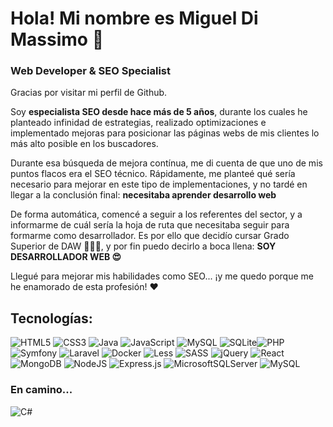# Hola! Mi nombre es Miguel Di Massimo 🖖

### Web Developer & SEO Specialist

Gracias por visitar mi perfil de Github. 

Soy **especialista SEO desde hace más de 5 años**, durante los cuales he planteado infinidad de estrategias, realizado optimizaciones e implementado mejoras para posicionar las páginas webs de mis clientes lo más alto posible en los buscadores.

Durante esa búsqueda de mejora contínua, me di cuenta de que uno de mis puntos flacos era el SEO técnico. Rápidamente, me planteé qué sería necesario para mejorar en este tipo de implementaciones, y no tardé en llegar a la conclusión final: **necesitaba aprender desarrollo web** 

De forma automática, comencé a seguir a los referentes del sector, y a informarme de cuál sería la hoja de ruta que necesitaba seguir para formarme como desarrollador. Es por ello que decidío cursar Grado Superior de DAW 👨🏽‍💻, y por fin puedo decirlo a boca llena: **SOY DESARROLLADOR WEB 😍**

Llegué para mejorar mis habilidades como SEO... ¡y me quedo porque me he enamorado de esta profesión! ❤

## Tecnologías:

![HTML5](https://img.shields.io/badge/html5-%23E34F26.svg?style=for-the-badge&logo=html5&logoColor=white) ![CSS3](https://img.shields.io/badge/css3-%231572B6.svg?style=for-the-badge&logo=css3&logoColor=white) ![Java](https://img.shields.io/badge/java-%23ED8B00.svg?style=for-the-badge&logo=java&logoColor=white) ![JavaScript](https://img.shields.io/badge/javascript-%23323330.svg?style=for-the-badge&logo=javascript&logoColor=%23F7DF1E) ![MySQL](https://img.shields.io/badge/mysql-%2300f.svg?style=for-the-badge&logo=mysql&logoColor=white) ![SQLite](https://img.shields.io/badge/sqlite-%2307405e.svg?style=for-the-badge&logo=sqlite&logoColor=white)![PHP](https://img.shields.io/badge/php-%23777BB4.svg?style=for-the-badge&logo=php&logoColor=white) ![Symfony](https://img.shields.io/badge/symfony-%23000000.svg?style=for-the-badge&logo=symfony&logoColor=white) ![Laravel](https://img.shields.io/badge/laravel-%23FF2D20.svg?style=for-the-badge&logo=laravel&logoColor=white) ![Docker](https://img.shields.io/badge/docker-%230db7ed.svg?style=for-the-badge&logo=docker&logoColor=white) ![Less](https://img.shields.io/badge/less-2B4C80?style=for-the-badge&logo=less&logoColor=white) ![SASS](https://img.shields.io/badge/SASS-hotpink.svg?style=for-the-badge&logo=SASS&logoColor=white) ![jQuery](https://img.shields.io/badge/jquery-%230769AD.svg?style=for-the-badge&logo=jquery&logoColor=white) ![React](https://img.shields.io/badge/react-%2320232a.svg?style=for-the-badge&logo=react&logoColor=%2361DAFB) ![MongoDB](https://img.shields.io/badge/MongoDB-%234ea94b.svg?style=for-the-badge&logo=mongodb&logoColor=white) ![NodeJS](https://img.shields.io/badge/node.js-6DA55F?style=for-the-badge&logo=node.js&logoColor=white) ![Express.js](https://img.shields.io/badge/express.js-%23404d59.svg?style=for-the-badge&logo=express&logoColor=%2361DAFB) ![MicrosoftSQLServer](https://img.shields.io/badge/Microsoft%20SQL%20Server-CC2927?style=for-the-badge&logo=microsoft%20sql%20server&logoColor=white) ![MySQL](https://img.shields.io/badge/mysql-%2300f.svg?style=for-the-badge&logo=mysql&logoColor=white)

### En camino...
![C#](https://img.shields.io/badge/c%23-%23239120.svg?style=for-the-badge&logo=c-sharp&logoColor=white)
